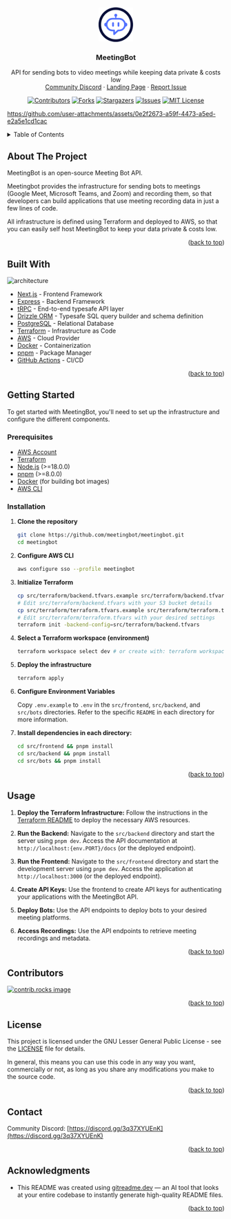 <a id="readme-top"></a>

<!-- PROJECT LOGO -->
<br />
<div align="center">
  <a href="https://github.com/meetingbot/meetingbot">
    <img src="https://raw.githubusercontent.com/meetingbot/meetingbot/refs/heads/main/src/landing-page/public/logo.svg" alt="Logo" width="80" height="80">
  </a>

  <h3 align="center">MeetingBot</h3>

  <p align="center">
    API for sending bots to video meetings while keeping data private & costs low
    <br />
    <a href="https://discord.gg/3q37XYUEnK">Community Discord</a>
    &middot;
    <a href="https://meetingbot.tech">Landing Page</a>
    &middot;
    <a href="https://github.com/meetingbot/meetingbot/issues/new?labels=bug&template=bug_report.md">Report Issue</a>
  </p>
  
  [![Contributors][contributors-shield]][contributors-url]
  [![Forks][forks-shield]][forks-url]
  [![Stargazers][stars-shield]][stars-url]
  [![Issues][issues-shield]][issues-url]
  [![MIT License][license-shield]][license-url]
    
</div>

https://github.com/user-attachments/assets/0e2f2673-a59f-4473-a5ed-e2a5e1cd1cac




<!-- TABLE OF CONTENTS -->
<details>
  <summary>Table of Contents</summary>
  <ol>
    <li><a href="#about-the-project">About The Project</a></li>
    <li><a href="#built-with">Built With</a></li>
    <li>
      <a href="#getting-started">Getting Started</a>
      <ul>
        <li><a href="#prerequisites">Prerequisites</a></li>
        <li><a href="#installation">Installation</a></li>
      </ul>
    </li>
    <li><a href="#usage">Usage</a></li>
    <li><a href="#contributors">Contributors</a></li>
    <li><a href="#license">License</a></li>
    <li><a href="#contact">Contact</a></li>
    <li><a href="#acknowledgments">Acknowledgments</a></li>
  </ol>
</details>

<!-- ABOUT THE PROJECT -->

## About The Project

MeetingBot is an open-source Meeting Bot API.

Meetingbot provides the infrastructure for sending bots to meetings (Google Meet, Microsoft Teams, and Zoom) and recording them, so that developers can build applications that use meeting recording data in just a few lines of code.

All infrastructure is defined using Terraform and deployed to AWS, so that you can easily self host MeetingBot to keep your data private & costs low.

<p align="right">(<a href="#readme-top">back to top</a>)</p>

## Built With

![architecture](https://github.com/user-attachments/assets/1c5edea5-8308-4155-b6dc-e022620111a9)

*   [Next.js](https://nextjs.org/) - Frontend Framework
*   [Express](https://expressjs.com/) - Backend Framework
*   [tRPC](https://trpc.io/) - End-to-end typesafe API layer
*   [Drizzle ORM](https://orm.drizzle.team/) - Typesafe SQL query builder and schema definition
*   [PostgreSQL](https://www.postgresql.org/) - Relational Database
*   [Terraform](https://www.terraform.io/) - Infrastructure as Code
*   [AWS](https://aws.amazon.com/) - Cloud Provider
*   [Docker](https://www.docker.com/) - Containerization
*   [pnpm](https://pnpm.io/) - Package Manager
*   [GitHub Actions](https://github.com/features/actions) - CI/CD

<p align="right">(<a href="#readme-top">back to top</a>)</p>

<!-- GETTING STARTED -->

## Getting Started

To get started with MeetingBot, you'll need to set up the infrastructure and configure the different components.

### Prerequisites

*   [AWS Account](https://aws.amazon.com/)
*   [Terraform](https://www.terraform.io/downloads.html)
*   [Node.js](https://nodejs.org/) (>=18.0.0)
*   [pnpm](https://pnpm.io/) (>=8.0.0)
*   [Docker](https://www.docker.com/) (for building bot images)
*   [AWS CLI](https://aws.amazon.com/cli/)

### Installation

1.  **Clone the repository**

    ```sh
    git clone https://github.com/meetingbot/meetingbot.git
    cd meetingbot
    ```

2.  **Configure AWS CLI**

    ```sh
    aws configure sso --profile meetingbot
    ```

3.  **Initialize Terraform**

    ```sh
    cp src/terraform/backend.tfvars.example src/terraform/backend.tfvars
    # Edit src/terraform/backend.tfvars with your S3 bucket details
    cp src/terraform/terraform.tfvars.example src/terraform/terraform.tfvars
    # Edit src/terraform/terraform.tfvars with your desired settings
    terraform init -backend-config=src/terraform/backend.tfvars
    ```

4.  **Select a Terraform workspace (environment)**

    ```sh
    terraform workspace select dev # or create with: terraform workspace new dev
    ```

5.  **Deploy the infrastructure**

    ```sh
    terraform apply
    ```

6.  **Configure Environment Variables**

    Copy `.env.example` to `.env` in the `src/frontend`, `src/backend`, and `src/bots` directories. Refer to the specific `README` in each directory for more information.

7.  **Install dependencies in each directory:**

    ```bash
    cd src/frontend && pnpm install
    cd src/backend && pnpm install
    cd src/bots && pnpm install
    ```

<p align="right">(<a href="#readme-top">back to top</a>)</p>

<!-- USAGE EXAMPLES -->

## Usage

1.  **Deploy the Terraform Infrastructure:** Follow the instructions in the [Terraform README](src/terraform/README.md) to deploy the necessary AWS resources.

2.  **Run the Backend:** Navigate to the `src/backend` directory and start the server using `pnpm dev`. Access the API documentation at `http://localhost:{env.PORT}/docs` (or the deployed endpoint).

3.  **Run the Frontend:** Navigate to the `src/frontend` directory and start the development server using `pnpm dev`. Access the application at `http://localhost:3000` (or the deployed endpoint).

4.  **Create API Keys:** Use the frontend to create API keys for authenticating your applications with the MeetingBot API.

5.  **Deploy Bots:** Use the API endpoints to deploy bots to your desired meeting platforms.

6.  **Access Recordings:** Use the API endpoints to retrieve meeting recordings and metadata.

<p align="right">(<a href="#readme-top">back to top</a>)</p>

<!-- CONTRIBUTING -->

## Contributors

<!-- We welcome contributions! Please see our [CONTRIBUTING.md](CONTRIBUTING.md) for more information. -->

<a href="https://github.com/meetingbot/meetingbot/graphs/contributors">
  <img src="https://contrib.rocks/image?repo=meetingbot/meetingbot" alt="contrib.rocks image" />
</a>

<p align="right">(<a href="#readme-top">back to top</a>)</p>

<!-- LICENSE -->

## License

This project is licensed under the GNU Lesser General Public License - see the [LICENSE](LICENSE) file for details.

In general, this means you can use this code in any way you want, commercially or not, as long as you share any modifications you make to the source code.

<p align="right">(<a href="#readme-top">back to top</a>)</p>

<!-- CONTACT -->

## Contact

Community Discord: [https://discord.gg/3q37XYUEnK](https://discord.gg/3q37XYUEnK)

<p align="right">(<a href="#readme-top">back to top</a>)</p>

<!-- ACKNOWLEDGMENTS -->

## Acknowledgments

- This README was created using [gitreadme.dev](https://gitreadme.dev) — an AI tool that looks at your entire codebase to instantly generate high-quality README files.

<p align="right">(<a href="#readme-top">back to top</a>)</p>

<!-- MARKDOWN LINKS & IMAGES -->
<!-- https://www.markdownguide.org/basic-syntax/#reference-style-links -->

[contributors-shield]: https://img.shields.io/github/contributors/meetingbot/meetingbot.svg?style=for-the-badge
[contributors-url]: https://github.com/meetingbot/meetingbot/graphs/contributors
[forks-shield]: https://img.shields.io/github/forks/meetingbot/meetingbot.svg?style=for-the-badge
[forks-url]: https://github.com/meetingbot/meetingbot/network/members
[stars-shield]: https://img.shields.io/github/stars/meetingbot/meetingbot.svg?style=for-the-badge
[stars-url]: https://github.com/meetingbot/meetingbot/stargazers
[issues-shield]: https://img.shields.io/github/issues/meetingbot/meetingbot.svg?style=for-the-badge
[issues-url]: https://github.com/meetingbot/meetingbot/issues
[license-shield]: https://img.shields.io/github/license/meetingbot/meetingbot.svg?style=for-the-badge
[license-url]: https://github.com/meetingbot/meetingbot/blob/master/LICENSE
[linkedin-shield]: https://img.shields.io/badge/-LinkedIn-black.svg?style=for-the-badge&logo=linkedin&colorB=555
[linkedin-url]: https://www.linkedin.com/company/meetingbot/
[Next.js]: https://img.shields.io/badge/next.js-000000?style=for-the-badge&logo=nextdotjs&logoColor=white
[Next-url]: https://nextjs.org/
[React.js]: https://img.shields.io/badge/React-20232A?style=for-the-badge&logo=react&logoColor=61DAFB
[React-url]: https://reactjs.org/
[Vue.js]: https://img.shields.io/badge/Vue.js-35495E?style=for-the-badge&logo=vuedotjs&logoColor=4FC08D
[Vue-url]: https://vuejs.org/
[Angular.io]: https://img.shields.io/badge/Angular-DD0031?style=for-the-badge&logo=angular&logoColor=white
[Angular-url]: https://angular.io/
[Svelte.dev]: https://img.shields.io/badge/Svelte-4A4A55?style=for-the-badge&logo=svelte&logoColor=FF3E00
[Svelte-url]: https://svelte.dev/
[Laravel.com]: https://img.shields.io/badge/Laravel-FF2D20?style=for-the-badge&logo=laravel&logoColor=white
[Laravel-url]: https://laravel.com
[Bootstrap.com]: https://img.shields.io/badge/Bootstrap-563D7C?style=for-the-badge&logo=bootstrap&logoColor=white
[Bootstrap-url]: https://getbootstrap.com
[JQuery.com]: https://img.shields.io/badge/jQuery-0769AD?style=for-the-badge&logo=jquery&logoColor=white
[JQuery-url]: https://jquery.com
